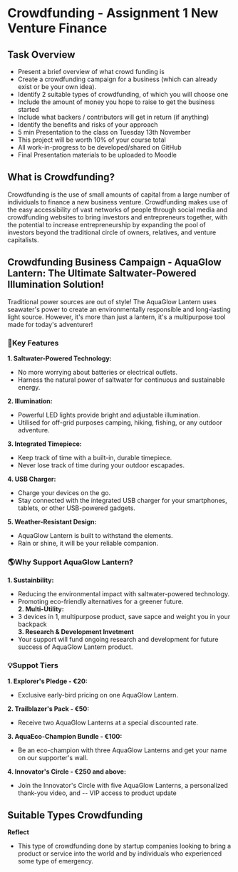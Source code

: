 # Crowdfunding - Assignment 1 New Venture Finance
## Task Overview
- Present a brief overview of what crowd funding is
- Create a crowdfunding campaign for a business (which can already exist or be your own idea). 
- Identify 2 suitable types of crowdfunding, of which you will choose one
- Include the amount of money you hope to raise to get the business started
- Include what backers / contributors will get in return (if anything) 
- Identify the benefits and risks of your approach
- 5 min Presentation to the class on Tuesday 13th November
- This project will be worth 10% of your course total
- All work-in-progress to be developed/shared on GitHub
- Final Presentation materials to be uploaded to Moodle

## What is Crowdfunding?
Crowdfunding is the use of small amounts of capital from a large number of individuals to finance a new business venture. Crowdfunding makes use of the easy accessibility of vast networks of people through social media and crowdfunding websites to bring investors and entrepreneurs together, with the potential to increase entrepreneurship by expanding the pool of investors beyond the traditional circle of owners, relatives, and venture capitalists.

## Crowdfunding Business Campaign - AquaGlow Lantern: The Ultimate Saltwater-Powered Illumination Solution!
Traditional power sources are out of style! The AquaGlow Lantern uses seawater's power to create an environmentally responsible and long-lasting light source. However, it's more than just a lantern, it's a multipurpose tool made for today's adventurer! 
### 🌟Key Features
**1. Saltwater-Powered Technology:**
- No more worrying about batteries or electrical outlets.
- Harness the natural power of saltwater for continuous and sustainable energy.<br>

**2. Illumination:**
- Powerful LED lights provide bright and adjustable illumination.
- Utilised for off-grid purposes camping, hiking, fishing, or any outdoor adventure.<br>

**3. Integrated Timepiece:**
- Keep track of time with a built-in, durable timepiece.
- Never lose track of time during your outdoor escapades.<br>

**4. USB Charger:** 
- Charge your devices on the go.
- Stay connected with the integrated USB charger for your smartphones, tablets, or other USB-powered gadgets. <br>

**5. Weather-Resistant Design:** 
- AquaGlow Lantern is built to withstand the elements.
- Rain or shine, it will be your reliable companion.
  
### 🌎Why Support AquaGlow Lantern?
**1. Sustainbility:**
- Reducing the environmental impact with saltwater-powered technology.
- Promoting eco-friendly alternatives for a greener future. <br>
**2. Multi-Utility:**
- 3 devices in 1, multipurpose product, save sapce and weight you in your backpack <br>
**3. Research & Development Invetment**
- Your support will fund ongoing research and development for future success of AquaGlow Lantern product.
### 💡Suppot Tiers
**1. Explorer's Pledge - €20:**
- Exclusive early-bird pricing on one AquaGlow Lantern. <br>

**2. Trailblazer's Pack - €50:**
- Receive two AquaGlow Lanterns at a special discounted rate. <br>

**3. AquaEco-Champion Bundle - €100:**
- Be an eco-champion with three AquaGlow Lanterns and get your name on our supporter's wall.

**4. Innovator's Circle - €250 and above:**
- Join the Innovator's Circle with five AquaGlow Lanterns, a personalized thank-you video, and -- VIP access to product update
  
## Suitable Types Crowdfunding 
**Reflect**
- This type of crowdfunding done by startup companies looking to bring a product or service into the world and by individuals who experienced some type of emergency.
